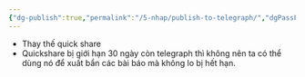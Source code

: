 ```yaml
---
{"dg-publish":true,"permalink":"/5-nhap/publish-to-telegraph/","dgPassFrontmatter":true,"created":"","updated":""}
---
```


- Thay thế quick share 
- Quickshare bị giới hạn 30 ngày còn telegraph thì không nên ta có thể dùng nó để xuất bẩn các bài báo mà không lo bị hết hạn.
